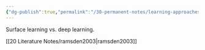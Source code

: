 ```yaml
---
{"dg-publish":true,"permalink":"/30-permanent-notes/learning-approaches/","title":"Learning Approaches","tags":["🪴"],"created":"2024-08-30","updated":"2024-09-13"}
---
```



Surface learning vs. deep learning.

[[20 Literature Notes/ramsden2003\|ramsden2003]]
